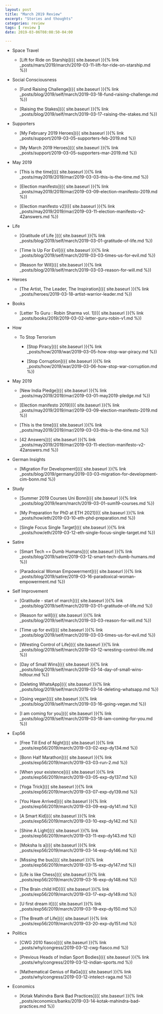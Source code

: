 ```yaml
---
layout: post
title: "March 2019 Review"
excerpt: "Stories and thoughts"
categories: review
tags: [ review ]
date: 2019-03-06T08:08:50-04:00

---
```


  * Space Travel

    * [Lift for Ride on Starship]({{ site.baseurl }}{% link _posts/mars/2019/march/2019-03-11-lift-for-ride-on-starship.md %})

  * Social Consciousness

    * [Fund Raising Challenge]({{ site.baseurl }}{% link  _posts/blog/2019/self/march/2019-03-18-fund-raising-challenge.md %})

    * [Raising the Stakes]({{ site.baseurl }}{% link  _posts/blog/2019/self/march/2019-03-17-raising-the-stakes.md %})

  * Supporters

    * [My February 2019 Heroes]({{ site.baseurl }}{% link _posts/support/2019-03-05-supporters-feb-2019.md %})

    * [My March 2019 Heroes]({{ site.baseurl }}{% link _posts/support/2019-03-05-supporters-mar-2019.md %})

  * May 2019

    * [This is the time]({{ site.baseurl }}{% link _posts/may2019/2019/mar/2019-03-03-this-is-the-time.md  %})

    * [Election manifesto]({{ site.baseurl }}{% link _posts/may2019/2019/mar/2019-03-09-election-manifesto-2019.md %})

    * [Election manifesto v2]({{ site.baseurl }}{% link _posts/may2019/2019/mar/2019-03-11-election-manifesto-v2-42answers.md %})

  * Life

      * [Gratitude of Life ]({{ site.baseurl }}{% link _posts/blog/2019/self/march/2019-03-01-gratitude-of-life.md %})

      * [Time Is Up For Evil]({{ site.baseurl }}{% link _posts/blog/2019/self/march/2019-03-03-times-us-for-evil.md %})

      * [Reason for Will]({{ site.baseurl }}{% link _posts/blog/2019/self/march/2019-03-03-reason-for-will.md %})

  * Heroes
      * [The Artist, The Leader, The Inspiration]({{ site.baseurl }}{% link _posts/heroes/2019-03-18-artist-warrior-leader.md %})


  * Books
    * [Letter To Guru : Robin Sharma vol. 1]({{ site.baseurl }}{% link _posts/books/2019/2019-03-02-letter-guru-robin-v1.md %})

  * How
    * To Stop Terrorism
        * [Stop Piracy]({{ site.baseurl }}{% link _posts/how/2019/war/2019-03-05-how-stop-war-piracy.md %})

        * [Stop Corruption]({{ site.baseurl }}{% link _posts/how/2019/war/2019-03-06-how-stop-war-corruption.md %})

  * May 2019
    * [New India Pledge]({{ site.baseurl }}{% link _posts/may2019/2019/mar/2019-03-01-may2019-pledge.md  %})

    * [Election manifesto 2019]({{ site.baseurl }}{% link _posts/may2019/2019/mar/2019-03-09-election-manifesto-2019.md %})

    * [This is the time]({{ site.baseurl }}{% link _posts/may2019/2019/mar/2019-03-03-this-is-the-time.md %})

    * [42 Answers]({{ site.baseurl }}{% link _posts/may2019/2019/mar/2019-03-11-election-manifesto-v2-42answers.md %})

  * German Insights

     * [Migration For Development]({{ site.baseurl }}{% link _posts/blog/2019/germany/2019-03-03-migration-for-development-cim-bonn.md %})    

  * Study

    * [Summer 2019 Courses Uni Bonn]({{ site.baseurl }}{% link _posts/blog/2019/learn/march/2019-03-01-sum19-courses.md %})

    * [My Preparation for PhD at ETH 2021]({{ site.baseurl }}{% link _posts/how/eth/2019-03-10-eth-phd-preparation.md %})

    * [Single Focus Single Target]({{ site.baseurl }}{% link _posts/how/eth/2019-03-12-eth-single-focus-single-target.md %})


  * Satire

    * [Smart Tech == Dumb Humans]({{ site.baseurl }}{% link _posts/blog/2019/satire/2019-03-12-smart-tech-dumb-humans.md %})

    * [Paradoxical Woman Empowerment]({{ site.baseurl }}{% link _posts/blog/2019/satire/2019-03-16-paradoxical-woman-empowerment.md %})


  * Self Improvement
    * [Gratitude - start of march]({{ site.baseurl }}{% link _posts/blog/2019/self/march/2019-03-01-gratitude-of-life.md %})

    * [Reason for will]({{ site.baseurl }}{% link _posts/blog/2019/self/march/2019-03-03-reason-for-will.md %})

    * [Time up for evil]({{ site.baseurl }}{% link _posts/blog/2019/self/march/2019-03-03-times-us-for-evil.md %})

    * [Wresting Control of Life]({{ site.baseurl }}{% link _posts/blog/2019/self/march/2019-03-12-wresting-control-life.md %})

    * [Day of Small Wins]({{ site.baseurl }}{% link _posts/blog/2019/self/march/2019-03-14-day-of-small-wins-hdtour.md %})

    * [Deleting WhatsApp]({{ site.baseurl }}{% link _posts/blog/2019/self/march/2019-03-14-deleting-whatsapp.md %})

    * [Going vegan]({{ site.baseurl }}{% link _posts/blog/2019/self/march/2019-03-16-going-vegan.md %})

    * [I am coming for you]({{ site.baseurl }}{% link _posts/blog/2019/self/march/2019-03-18-iam-coming-for-you.md %})

  * Exp56
    * [Free Till End of Night]({{ site.baseurl }}{% link _posts/exp56/2019/march/2019-03-02-exp-dy134.md %})  

    * [Bonn Half Marathon]({{ site.baseurl }}{% link _posts/exp56/2019/march/2019-03-03-run-2.md %})  

    * [When your existence]({{ site.baseurl }}{% link _posts/exp56/2019/march/2019-03-05-exp-dy137.md %})

    * [Yoga Trick]({{ site.baseurl }}{% link  _posts/exp56/2019/march/2019-03-07-exp-dy139.md %})  

    * [You Have Arrived]({{ site.baseurl }}{% link  _posts/exp56/2019/march/2019-03-09-exp-dy141.md %})  

    * [A Smart Kid]({{ site.baseurl }}{% link _posts/exp56/2019/march/2019-03-10-exp-dy142.md %})  

    * [Shine A Light]({{ site.baseurl }}{% link _posts/exp56/2019/march/2019-03-11-exp-dy143.md %})

    * [Moksha Is a]({{ site.baseurl }}{% link _posts/exp56/2019/march/2019-03-14-exp-dy146.md %})

    * [Missing the bus]({{ site.baseurl }}{% link _posts/exp56/2019/march/2019-03-15-exp-dy147.md %})

    * [Life is like Chess]({{ site.baseurl }}{% link _posts/exp56/2019/march/2019-03-16-exp-dy148.md %})

    * [The Brain child HD]({{ site.baseurl }}{% link _posts/exp56/2019/march/2019-03-17-exp-dy149.md %})

    * [U first dream it]({{ site.baseurl }}{% link _posts/exp56/2019/march/2019-03-19-exp-dy150.md %})

    * [The Breath of Life]({{ site.baseurl }}{% link _posts/exp56/2019/march/2019-03-20-exp-dy151.md %})

  * Politics
    * [CWG 2010 fiasco]({{ site.baseurl }}{% link _posts/why/congress/2019-03-12-cwg-fiasco.md %})

    * [Previous Heads of Indian Sport Bodies]({{ site.baseurl }}{% link _posts/why/congress/2019-03-12-indian-sports.md  %})

    * [Mathematical Genius of RaGa]({{ site.baseurl }}{% link _posts/why/congress/2019-03-12-intelect-raga.md %})

  * Economics
    * [Kotak Mahindra Bank Bad Practices]({{ site.baseurl }}{% link  _posts/economics/banks/2019-03-14-kotak-mahindra-bad-practices.md  %})
